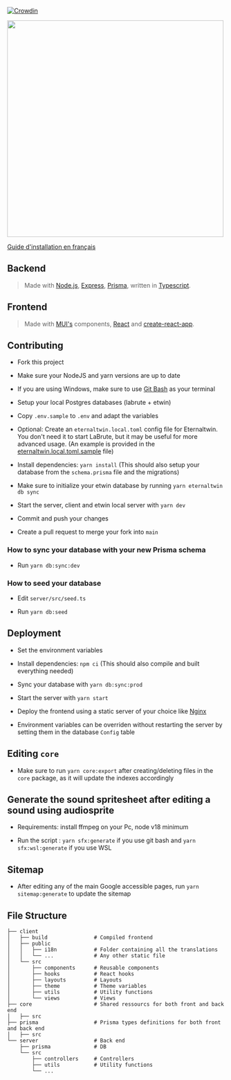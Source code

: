 [![Crowdin](https://badges.crowdin.net/labrute/localized.svg)](https://crowdin.com/project/labrute)

<img src="https://github.com/user-attachments/assets/57440ad3-2328-42ea-a840-c24edcdee36f" width="500" />

[Guide d'installation en français](docs/setup_guide_fr.md)
## Backend

> Made with [Node.js](https://nodejs.org/en/), [Express](https://expressjs.com/), [Prisma](https://www.prisma.io/), written in [Typescript](https://www.typescriptlang.org/).

## Frontend

> Made with [MUI's](https://mui.com/) components, [React](https://reactjs.org/) and [create-react-app](https://facebook.github.io/create-react-app/).

## Contributing

- Fork this project

- Make sure your NodeJS and yarn versions are up to date

- If you are using Windows, make sure to use [Git Bash](https://gitforwindows.org/) as your terminal

- Setup your local Postgres databases (labrute + etwin)

- Copy `.env.sample` to `.env` and adapt the variables

- Optional: Create an `eternaltwin.local.toml` config file for Eternaltwin. You don't need it to start LaBrute, but it may be useful for more advanced usage. (An example is provided in the [eternaltwin.local.toml.sample](eternaltwin.local.toml.sample) file)

- Install dependencies: `yarn install` (This should also setup your database from the `schema.prisma` file and the migrations)

- Make sure to initialize your etwin database by running `yarn eternaltwin db sync`

- Start the server, client and etwin local server with `yarn dev`

- Commit and push your changes

- Create a pull request to merge your fork into `main`

### How to sync your database with your new Prisma schema

- Run `yarn db:sync:dev`

### How to seed your database

- Edit `server/src/seed.ts`

- Run `yarn db:seed`

## Deployment

- Set the environment variables

- Install dependencies: `npm ci` (This should also compile and built everything needed)

- Sync your database with `yarn db:sync:prod`

- Start the server with `yarn start`

- Deploy the frontend using a static server of your choice like [Nginx](https://www.nginx.com/)

- Environment variables can be overriden without restarting the server by setting them in the database `Config` table

## Editing `core`

- Make sure to run `yarn core:export` after creating/deleting files in the `core` package, as it will update the indexes accordingly

## Generate the sound spritesheet after editing a sound using audiosprite

- Requirements: install ffmpeg on your Pc, node v18 minimum

- Run the script : `yarn sfx:generate` if you use git bash and  `yarn sfx:wsl:generate` if you use WSL

## Sitemap

- After editing any of the main Google accessible pages, run `yarn sitemap:generate` to update the sitemap


## File Structure

```
├── client
│	├── build    			# Compiled frontend
│	├── public
│	│	├── i18n			# Folder containing all the translations
│	│	└── ...      		# Any other static file
│	└── src
│		├── components 		# Reusable components
│		├── hooks     		# React hooks
│		├── layouts    		# Layouts
│		├── theme     		# Theme variables
│		├── utils       	# Utility functions
│		└── views       	# Views
├── core 					# Shared ressourcs for both front and back end
│   ├── src
├── prisma 					# Prisma types definitions for both front and back end
│   ├── src
└── server 					# Back end
    ├── prisma              # DB
	└── src
	    ├── controllers     # Controllers
 	  	├── utils       	# Utility functions
	    └── ...
```
